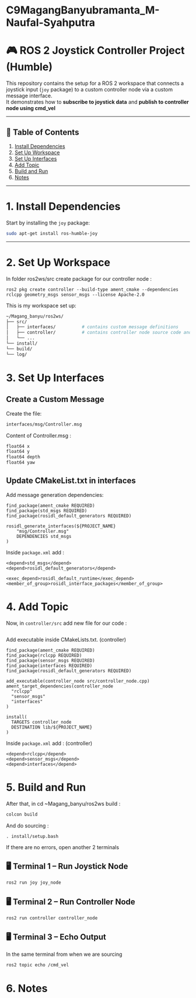 # C9MagangBanyubramanta_M-Naufal-Syahputra
# 🎮 ROS 2 Joystick Controller Project (Humble)

This repository contains the setup for a ROS 2 workspace that connects a joystick input (`joy` package) to a custom controller node via a custom message interface.  
It demonstrates how to **subscribe to joystick data** and **publish to controller node using cmd_vel**

---

## 📑 Table of Contents
1. [Install Dependencies](#1-install-dependencies)
2. [Set Up Workspace](#2-set-up-workspace)
3. [Set Up Interfaces](#3-set-up-interfaces)
4. [Add Topic](#4-add-topic)
5. [Build and Run](#5-build-and-run)
6. [Notes](#6-notes)

---

# 1. Install Dependencies

Start by installing the `joy` package:

```bash
sudo apt-get install ros-humble-joy

```
---


# 2. Set Up Workspace
In folder ros2ws/src create package for our controller node :
```
ros2 pkg create controller --build-type ament_cmake --dependencies rclcpp geometry_msgs sensor_msgs --license Apache-2.0
```

This is my workspace set up:
```bash
~/Magang_banyu/ros2ws/
├── src/
│   ├── interfaces/          # contains custom message definitions
│   ├── controller/          # contains controller node source code and cmd_vel topic
│   └── ...
└── install/
└── build/
└── log/

```

# 3. Set Up Interfaces
## Create a Custom Message
Create the file:
```bash
interfaces/msg/Controller.msg
```

Content of Controller.msg :
```bash
float64 x
float64 y
float64 depth
float64 yaw
```

## Update CMakeList.txt in interfaces
Add message generation dependencies:
```
find_package(ament_cmake REQUIRED)
find_package(std_msgs REQUIRED)
find_package(rosidl_default_generators REQUIRED)

rosidl_generate_interfaces(${PROJECT_NAME}
    "msg/Controller.msg"
    DEPENDENCIES std_msgs
)
```

Inside ```package.xml``` add :
```
<depend>std_msgs</depend>
<depend>rosidl_default_generators</depend>
  
<exec_depend>rosidl_default_runtime</exec_depend>
<member_of_group>rosidl_interface_packages</member_of_group>
```

# 4. Add Topic
Now, in ```controller/src``` add new file for our code :
```
```

Add executable inside CMakeLists.txt. (controller)
```
find_package(ament_cmake REQUIRED)
find_package(rclcpp REQUIRED)
find_package(sensor_msgs REQUIRED)
find_package(interfaces REQUIRED)
find_package(rosidl_default_generators REQUIRED)

add_executable(controller_node src/controller_node.cpp)
ament_target_dependencies(controller_node
  "rclcpp"
  "sensor_msgs"
  "interfaces"
)

install(
  TARGETS controller_node
  DESTINATION lib/${PROJECT_NAME}
)
```
Inside ```package.xml``` add : (controller)
```
<depend>rclcpp</depend>
<depend>sensor_msgs</depend>
<depend>interfaces</depend>
```

# 5. Build and Run
After that, in cd ~Magang_banyu/ros2ws build :
```bash
colcon build
```

And do sourcing :
```
. install/setup.bash
```

If there are no errors, open another 2 terminals 
## 🖥️ Terminal 1 – Run Joystick Node
```bash
ros2 run joy joy_node
```

## 🖥️ Terminal 2 – Run Controller Node
```bash
ros2 run controller controller_node
```

## 🖥️ Terminal 3 – Echo Output 
In the same terminal from when we are sourcing 
```bash
ros2 topic echo /cmd_vel
```

# 6. Notes

